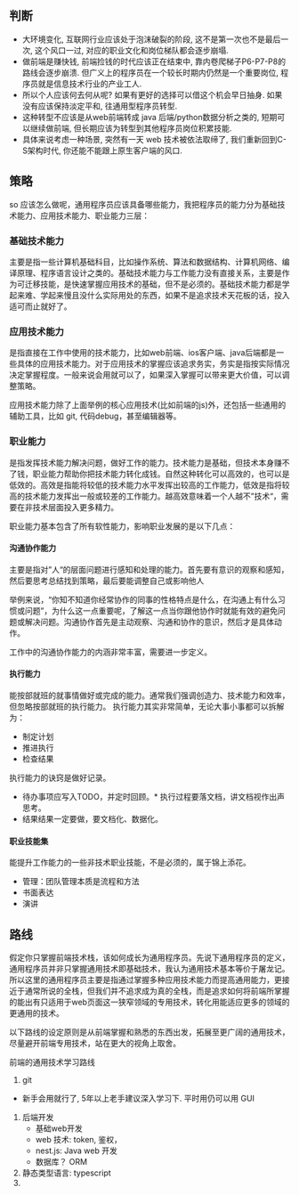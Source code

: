 

## 判断
* 大环境变化, 互联网行业应该处于泡沫破裂的阶段, 这不是第一次也不是最后一次, 这个风口一过, 对应的职业文化和岗位梯队都会逐步崩塌.
* 做前端是赚快钱, 前端捡钱的时代应该正在结束中, 靠内卷爬梯子P6-P7-P8的路线会逐步崩溃. 但广义上的程序员在一个较长时期内仍然是一个重要岗位, 程序员就是信息技术行业的产业工人.
* 所以个人应该何去何从呢? 如果有更好的选择可以借这个机会早日抽身. 如果没有应该保持淡定平和, 往通用型程序员转型. 
* 这种转型不应该是从web前端转成 java 后端/python数据分析之类的, 短期可以继续做前端, 但长期应该为转型到其他程序员岗位积累技能. 
* 具体来说考虑一种场景, 突然有一天 web 技术被依法取缔了, 我们重新回到C-S架构时代, 你还能不能跟上原生客户端的风口.

## 策略
so 应该怎么做呢，通用程序员应该具备哪些能力，我把程序员的能力分为基础技术能力、应用技术能力、职业能力三层：

### 基础技术能力

主要是指一些计算机基础科目，比如操作系统、算法和数据结构、计算机网络、编译原理、程序语言设计之类的。基础技术能力与工作能力没有直接关系，主要是作为可迁移技能，是快速掌握应用技术的基础，但不是必须的。基础技术能力都是学起来难、学起来慢且没什么实际用处的东西，如果不是追求技术天花板的话，投入适可而止就好了。

### 应用技术能力
是指直接在工作中使用的技术能力，比如web前端、ios客户端、java后端都是一些具体的应用技术能力。对于应用技术的掌握应该追求务实，务实是指按实际情况决定掌握程度。一般来说会用就可以了，如果深入掌握可以带来更大价值，可以调整策略。

应用技术能力除了上面举例的核心应用技术(比如前端的js)外，还包括一些通用的辅助工具，比如 git, 代码debug，甚至编辑器等。


### 职业能力
是指发挥技术能力解决问题，做好工作的能力。技术能力是基础，但技术本身赚不了钱，职业能力帮助你把技术能力转化成钱。自然这种转化可以高效的，也可以是低效的。高效是指能将较低的技术能力水平发挥出较高的工作能力，低效是指将较高的技术能力发挥出一般或较差的工作能力。越高效意味着一个人越不”技术“，需要在非技术层面投入更多精力。

职业能力基本包含了所有软性能力，影响职业发展的是以下几点：

#### 沟通协作能力
主要是指对”人“的层面问题进行感知和处理的能力。首先要有意识的观察和感知，然后要思考总结找到策略，最后要能调整自己或影响他人

举例来说，“你知不知道你经常协作的同事的性格特点是什么，在沟通上有什么习惯或问题”，为什么这一点重要呢，了解这一点当你跟他协作时就能有效的避免问题或解决问题。沟通协作首先是主动观察、沟通和协作的意识，然后才是具体动作。

工作中的沟通协作能力的内涵非常丰富，需要进一步定义。

#### 执行能力
能按部就班的就事情做好或完成的能力。通常我们强调创造力、技术能力和效率，但忽略按部就班的执行能力。
执行能力其实非常简单，无论大事小事都可以拆解为：

* 制定计划
* 推进执行
* 检查结果

执行能力的诀窍是做好记录。
* 待办事项应写入TODO，并定时回顾。* 执行过程要落文档，讲文档视作出声思考。
* 结果结果一定要做，要文档化、数据化。

#### 职业技能集
能提升工作能力的一些非技术职业技能，不是必须的，属于锦上添花。

* 管理：团队管理本质是流程和方法
* 书面表达
* 演讲



## 路线
假定你只掌握前端技术栈，该如何成长为通用程序员。先说下通用程序员的定义，通用程序员并非只掌握通用技术即基础技术，我认为通用技术基本等价于屠龙记。所以这里的通用程序员主要是指通过掌握多种应用技术能力而提高通用能力，更接近于通常所说的全栈，但我们并不追求成为真的全栈，而是追求如何将前端所掌握的能出有只适用于web页面这一狭窄领域的专用技术，转化用能适应更多的领域的更通用的技术。

以下路线的设定原则是从前端掌握和熟悉的东西出发，拓展至更广阔的通用技术，尽量避开前端专用技术，站在更大的视角上取舍。

前端的通用技术学习路线
1. git 
* 新手会用就行了, 5年以上老手建议深入学习下. 平时用仍可以用 GUI


1. 后端开发
    * 基础web开发
    * web 技术: token, 鉴权，
    * nest.js: Java web 开发
    * 数据库？ ORM
2. 静态类型语言: typescript
3. 




